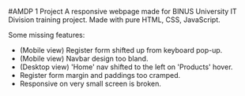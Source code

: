 #AMDP 1 Project
A responsive webpage made for BINUS University IT Division training project. Made with pure HTML, CSS, JavaScript.

Some missing features:
- (Mobile view) Register form shifted up from keyboard pop-up.
- (Mobile view) Navbar design too bland.
- (Desktop view) 'Home' nav shifted to the left on 'Products' hover.
- Register form margin and paddings too cramped.
- Responsive on very small screen is broken.
